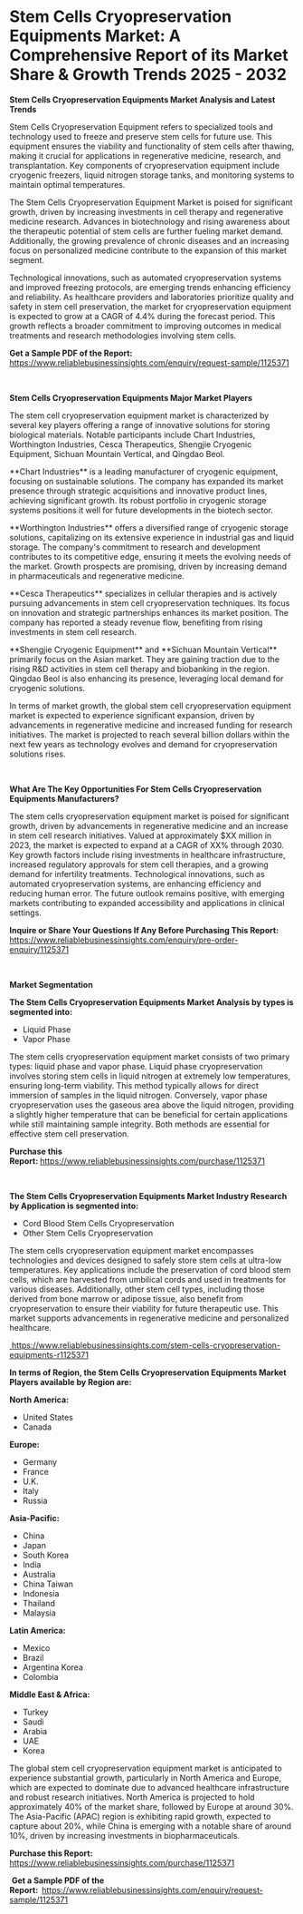 <p><h1>Stem Cells Cryopreservation Equipments Market: A Comprehensive Report of its Market Share & Growth Trends 2025 - 2032</h1></p><p><strong>Stem Cells Cryopreservation Equipments Market Analysis and Latest Trends</strong></p>
<p><p>Stem Cells Cryopreservation Equipment refers to specialized tools and technology used to freeze and preserve stem cells for future use. This equipment ensures the viability and functionality of stem cells after thawing, making it crucial for applications in regenerative medicine, research, and transplantation. Key components of cryopreservation equipment include cryogenic freezers, liquid nitrogen storage tanks, and monitoring systems to maintain optimal temperatures.</p><p>The Stem Cells Cryopreservation Equipment Market is poised for significant growth, driven by increasing investments in cell therapy and regenerative medicine research. Advances in biotechnology and rising awareness about the therapeutic potential of stem cells are further fueling market demand. Additionally, the growing prevalence of chronic diseases and an increasing focus on personalized medicine contribute to the expansion of this market segment.</p><p>Technological innovations, such as automated cryopreservation systems and improved freezing protocols, are emerging trends enhancing efficiency and reliability. As healthcare providers and laboratories prioritize quality and safety in stem cell preservation, the market for cryopreservation equipment is expected to grow at a CAGR of 4.4% during the forecast period. This growth reflects a broader commitment to improving outcomes in medical treatments and research methodologies involving stem cells.</p></p>
<p><strong>Get a Sample PDF of the Report:&nbsp;</strong> <a href="https://www.reliablebusinessinsights.com/enquiry/request-sample/1125371?utm_campaign=2735&utm_medium=2&utm_source=Github&utm_content=ia&utm_term=12042025&utm_id=stem-cells-cryopreservation-equipments">https://www.reliablebusinessinsights.com/enquiry/request-sample/1125371</a></p>
<p>&nbsp;</p>
<p><strong>Stem Cells Cryopreservation Equipments Major Market Players</strong></p>
<p><p>The stem cell cryopreservation equipment market is characterized by several key players offering a range of innovative solutions for storing biological materials. Notable participants include Chart Industries, Worthington Industries, Cesca Therapeutics, Shengjie Cryogenic Equipment, Sichuan Mountain Vertical, and Qingdao Beol.</p><p>**Chart Industries** is a leading manufacturer of cryogenic equipment, focusing on sustainable solutions. The company has expanded its market presence through strategic acquisitions and innovative product lines, achieving significant growth. Its robust portfolio in cryogenic storage systems positions it well for future developments in the biotech sector.</p><p>**Worthington Industries** offers a diversified range of cryogenic storage solutions, capitalizing on its extensive experience in industrial gas and liquid storage. The company's commitment to research and development contributes to its competitive edge, ensuring it meets the evolving needs of the market. Growth prospects are promising, driven by increasing demand in pharmaceuticals and regenerative medicine.</p><p>**Cesca Therapeutics** specializes in cellular therapies and is actively pursuing advancements in stem cell cryopreservation techniques. Its focus on innovation and strategic partnerships enhances its market position. The company has reported a steady revenue flow, benefiting from rising investments in stem cell research.</p><p>**Shengjie Cryogenic Equipment** and **Sichuan Mountain Vertical** primarily focus on the Asian market. They are gaining traction due to the rising R&D activities in stem cell therapy and biobanking in the region. Qingdao Beol is also enhancing its presence, leveraging local demand for cryogenic solutions.</p><p>In terms of market growth, the global stem cell cryopreservation equipment market is expected to experience significant expansion, driven by advancements in regenerative medicine and increased funding for research initiatives. The market is projected to reach several billion dollars within the next few years as technology evolves and demand for cryopreservation solutions rises.</p></p>
<p>&nbsp;</p>
<p><strong>What Are The Key Opportunities For Stem Cells Cryopreservation Equipments Manufacturers?</strong></p>
<p><p>The stem cells cryopreservation equipment market is poised for significant growth, driven by advancements in regenerative medicine and an increase in stem cell research initiatives. Valued at approximately $XX million in 2023, the market is expected to expand at a CAGR of XX% through 2030. Key growth factors include rising investments in healthcare infrastructure, increased regulatory approvals for stem cell therapies, and a growing demand for infertility treatments. Technological innovations, such as automated cryopreservation systems, are enhancing efficiency and reducing human error. The future outlook remains positive, with emerging markets contributing to expanded accessibility and applications in clinical settings.</p></p>
<p><strong>Inquire or Share Your Questions If Any Before Purchasing This Report:</strong> <a href="https://www.reliablebusinessinsights.com/enquiry/pre-order-enquiry/1125371?utm_campaign=2735&utm_medium=2&utm_source=Github&utm_content=ia&utm_term=12042025&utm_id=stem-cells-cryopreservation-equipments">https://www.reliablebusinessinsights.com/enquiry/pre-order-enquiry/1125371</a></p>
<p>&nbsp;</p>
<p><strong>Market Segmentation</strong></p>
<p><strong>The Stem Cells Cryopreservation Equipments Market Analysis by types is segmented into:</strong></p>
<p><ul><li>Liquid Phase</li><li>Vapor Phase</li></ul></p>
<p><p>The stem cells cryopreservation equipment market consists of two primary types: liquid phase and vapor phase. Liquid phase cryopreservation involves storing stem cells in liquid nitrogen at extremely low temperatures, ensuring long-term viability. This method typically allows for direct immersion of samples in the liquid nitrogen. Conversely, vapor phase cryopreservation uses the gaseous area above the liquid nitrogen, providing a slightly higher temperature that can be beneficial for certain applications while still maintaining sample integrity. Both methods are essential for effective stem cell preservation.</p></p>
<p><strong>Purchase this Report:&nbsp;</strong><a href="https://www.reliablebusinessinsights.com/purchase/1125371?utm_campaign=2735&utm_medium=2&utm_source=Github&utm_content=ia&utm_term=12042025&utm_id=stem-cells-cryopreservation-equipments">https://www.reliablebusinessinsights.com/purchase/1125371</a></p>
<p>&nbsp;</p>
<p><strong>The Stem Cells Cryopreservation Equipments Market Industry Research by Application is segmented into:</strong></p>
<p><ul><li>Cord Blood Stem Cells Cryopreservation</li><li>Other Stem Cells Cryopreservation</li></ul></p>
<p><p>The stem cells cryopreservation equipment market encompasses technologies and devices designed to safely store stem cells at ultra-low temperatures. Key applications include the preservation of cord blood stem cells, which are harvested from umbilical cords and used in treatments for various diseases. Additionally, other stem cell types, including those derived from bone marrow or adipose tissue, also benefit from cryopreservation to ensure their viability for future therapeutic use. This market supports advancements in regenerative medicine and personalized healthcare.</p></p>
<p><a href="https://www.reliablebusinessinsights.com/stem-cells-cryopreservation-equipments-r1125371?utm_campaign=2735&utm_medium=2&utm_source=Github&utm_content=ia&utm_term=12042025&utm_id=stem-cells-cryopreservation-equipments">&nbsp;https://www.reliablebusinessinsights.com/stem-cells-cryopreservation-equipments-r1125371</a></p>
<p><strong>In terms of Region, the Stem Cells Cryopreservation Equipments Market Players available by Region are:</strong></p>
<p>
    <p> <strong> North America: </strong>
        <ul>
            <li>United States</li>
            <li>Canada</li>
        </ul>
        </p> 
    <p> <strong> Europe: </strong>
        <ul>
            <li>Germany</li>
            <li>France</li>
            <li>U.K.</li>
            <li>Italy</li>
            <li>Russia</li>
        </ul>
        </p> 
    <p> <strong> Asia-Pacific: </strong>
        <ul>
            <li>China</li>
            <li>Japan</li>
            <li>South Korea</li>
            <li>India</li>
            <li>Australia</li>
            <li>China Taiwan</li>
            <li>Indonesia</li>
            <li>Thailand</li>
            <li>Malaysia</li>
        </ul>
        </p> 
    <p> <strong> Latin America: </strong>
        <ul>
            <li>Mexico</li>
            <li>Brazil</li>
            <li>Argentina Korea</li>
            <li>Colombia</li>
        </ul>
        </p> 
    <p> <strong> Middle East & Africa: </strong>
        <ul>
            <li>Turkey</li>
            <li>Saudi</li>
            <li>Arabia</li>
            <li>UAE</li>
            <li>Korea</li>
        </ul>
    </p>
    </p>
<p><p>The global stem cell cryopreservation equipment market is anticipated to experience substantial growth, particularly in North America and Europe, which are expected to dominate due to advanced healthcare infrastructure and robust research initiatives. North America is projected to hold approximately 40% of the market share, followed by Europe at around 30%. The Asia-Pacific (APAC) region is exhibiting rapid growth, expected to capture about 20%, while China is emerging with a notable share of around 10%, driven by increasing investments in biopharmaceuticals.</p></p>
<p><strong>Purchase this Report: </strong><a href="https://www.reliablebusinessinsights.com/purchase/1125371?utm_campaign=2735&utm_medium=2&utm_source=Github&utm_content=ia&utm_term=12042025&utm_id=stem-cells-cryopreservation-equipments">https://www.reliablebusinessinsights.com/purchase/1125371</a></p>
<p>&nbsp;<strong>Get a Sample PDF of the Report:&nbsp;&nbsp;</strong><a href="https://www.reliablebusinessinsights.com/enquiry/request-sample/1125371?utm_campaign=2735&utm_medium=2&utm_source=Github&utm_content=ia&utm_term=12042025&utm_id=stem-cells-cryopreservation-equipments">https://www.reliablebusinessinsights.com/enquiry/request-sample/1125371</a></p>
<p><strong></strong></p>
<p><p></p><p></p><p></p></p>
